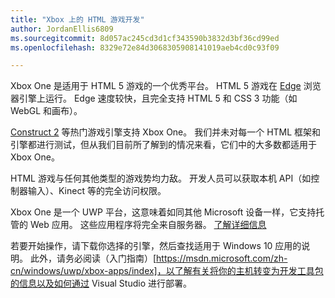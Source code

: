 ```yaml
---
title: "Xbox 上的 HTML 游戏开发"
author: JordanEllis6809
ms.sourcegitcommit: 8d057ac245cd3d1cf343590b3832d3bf36cd99ed
ms.openlocfilehash: 8329e72e84d3068305908141019aeb4cd0c93f09

---
```


Xbox One 是适用于 HTML 5 游戏的一个优秀平台。 HTML 5 游戏在 [Edge](https://developer.microsoft.com/en-us/microsoft-edge/) 浏览器引擎上运行。 Edge 速度较快，且完全支持 HTML 5 和 CSS 3 功能（如 WebGL 和画布）。

[Construct 2](https://www.scirra.com/blog/176/announcing-xbox-one-export-beta) 等热门游戏引擎支持 Xbox One。 我们并未对每一个 HTML 框架和引擎都进行测试，但从我们目前所了解到的情况来看，它们中的大多数都适用于 Xbox One。

HTML 游戏与任何其他类型的游戏势均力敌。 开发人员可以获取本机 API（如控制器输入）、Kinect 等的完全访问权限。

Xbox One 是一个 UWP 平台，这意味着如同其他 Microsoft 设备一样，它支持托管的 Web 应用。 这些应用程序将完全来自服务器。 [了解详细信息](http://microsoftedge.github.io/WebAppsDocs/en-US/win10/HWA.htm)

若要开始操作，请下载你选择的引擎，然后查找适用于 Windows 10 应用的说明。 此外，请务必阅读（入门指南）[https://msdn.microsoft.com/zh-cn/windows/uwp/xbox-apps/index]，以了解有关将你的主机转变为开发工具包的信息以及如何通过 Visual Studio 进行部署。



<!--HONumber=Jun16_HO3-->


